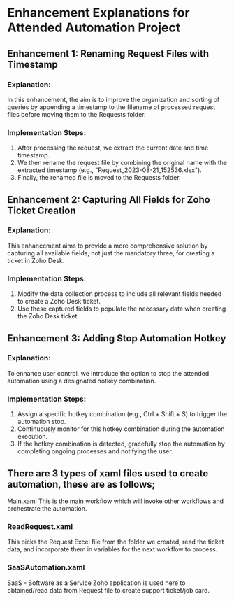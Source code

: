 
# Enhancement Explanations for Attended Automation Project

## Enhancement 1: Renaming Request Files with Timestamp

### Explanation:
In this enhancement, the aim is to improve the organization and sorting of queries by appending a timestamp to the filename of processed request files before moving them to the Requests folder.

### Implementation Steps:
1. After processing the request, we extract the current date and time timestamp.
2. We then rename the request file by combining the original name with the extracted timestamp (e.g., "Request_2023-08-21_152536.xlsx").
3. Finally, the renamed file is moved to the Requests folder.


## Enhancement 2: Capturing All Fields for Zoho Ticket Creation

### Explanation:
This enhancement aims to provide a more comprehensive solution by capturing all available fields, not just the mandatory three, for creating a ticket in Zoho Desk.

### Implementation Steps:
1. Modify the data collection process to include all relevant fields needed to create a Zoho Desk ticket.
2. Use these captured fields to populate the necessary data when creating the Zoho Desk ticket.

## Enhancement 3: Adding Stop Automation Hotkey

### Explanation:
To enhance user control, we introduce the option to stop the attended automation using a designated hotkey combination.

### Implementation Steps:
1. Assign a specific hotkey combination (e.g., Ctrl + Shift + S) to trigger the automation stop.
2. Continuously monitor for this hotkey combination during the automation execution.
3. If the hotkey combination is detected, gracefully stop the automation by completing ongoing processes and notifying the user.


## There are 3 types of xaml files used to create automation, these are as follows;
Main.xaml
This is the main workflow which will invoke other workflows and orchestrate the automation.

### ReadRequest.xaml
This picks the Request Excel file from the folder we created, read the ticket data, and incorporate them in variables for the next workflow to process.

### SaaSAutomation.xaml
SaaS - Software as a Service Zoho application is used here to obtained/read data from Request file to create support ticket/job card.
